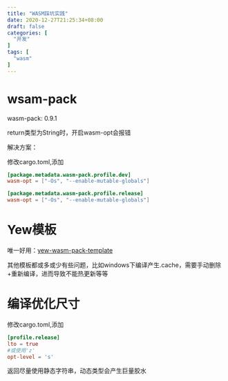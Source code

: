 ```yaml
---
title: "WASM踩坑实践"
date: 2020-12-27T21:25:34+08:00
draft: false
categories: [
  "开发"
]
tags: [
  "wasm"
]
---
```


# wsam-pack

wasm-pack: 0.9.1

return类型为String时，开启wasm-opt会报错

解决方案：

修改cargo.toml,添加

```toml
[package.metadata.wasm-pack.profile.dev]
wasm-opt = ["-Os", "--enable-mutable-globals"]

[package.metadata.wasm-pack.profile.release]
wasm-opt = ["-Os", "--enable-mutable-globals"]
```

# Yew模板

唯一好用：[yew-wasm-pack-template](https://github.com/yewstack/yew-wasm-pack-template)

其他模板都或多或少有些问题，比如windows下编译产生.cache，需要手动删除+重新编译，进而导致不能热更新等等

# 编译优化尺寸

修改cargo.toml,添加

```toml
[profile.release]
lto = true
#或使用'z'
opt-level = 's' 
```

返回尽量使用静态字符串，动态类型会产生巨量胶水